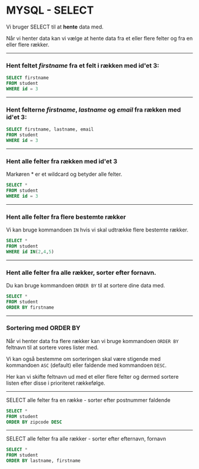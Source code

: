 # MYSQL - SELECT

Vi bruger SELECT til at **hente** data med.

Når vi henter data kan vi vælge at hente data fra et eller flere felter og fra en eller flere rækker.
___
### Hent feltet *firstname* fra et felt i rækken med id'et 3:
```sql
SELECT firstname 
FROM student 
WHERE id = 3
```
___
### Hent felterne *firstname*, *lastname* og  *email* fra rækken med id'et 3:
```sql
SELECT firstname, lastname, email 
FROM student 
WHERE id = 3
```
___
### Hent alle felter fra rækken med id'et 3
Markøren \* er et wildcard og betyder alle felter.
```sql
SELECT *
FROM student 
WHERE id = 3
```
___
### Hent alle felter fra flere bestemte rækker
Vi kan bruge kommandoen `IN` hvis vi skal udtrække flere bestemte rækker.
```sql
SELECT *
FROM student 
WHERE id IN(2,4,5)
```
___
### Hent alle felter fra alle rækker, sorter efter fornavn.
Du kan bruge kommandoen `ORDER BY` til at sortere dine data med.
```sql
SELECT *
FROM student 
ORDER BY firstname
```
___
### Sortering med ORDER BY

Når vi henter data fra flere rækker kan vi bruge kommandoen `ORDER BY` feltnavn til at sortere vores lister med. 

Vi kan også bestemme om sorteringen skal være stigende med kommandoen `ASC` (default) eller faldende med kommandoen `DESC`.

Her kan vi skifte feltnavn ud med et eller flere felter og dermed sortere listen efter disse i prioriteret rækkefølge.
___
SELECT alle felter fra en række - sorter efter postnummer faldende
```sql
SELECT *
FROM student 
ORDER BY zipcode DESC
```
___
SELECT alle felter fra alle rækker - sorter efter efternavn, fornavn
```sql
SELECT *
FROM student
ORDER BY lastname, firstname
```